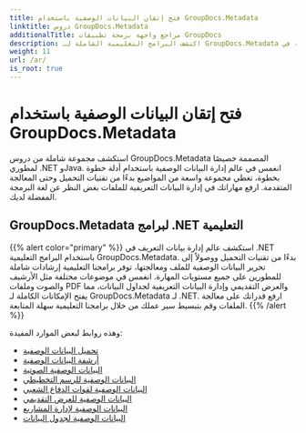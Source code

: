 ```yaml
---
title: فتح إتقان البيانات الوصفية باستخدام GroupDocs.Metadata
linktitle: دروس GroupDocs.Metadata
additionalTitle: مراجع واجهة برمجة تطبيقات GroupDocs
description: اكتشف البرامج التعليمية الشاملة لـ GroupDocs.Metadata عبر الأنظمة الأساسية. إدارة بيانات التعريف الرئيسية في .NET وJava بسهولة.
weight: 11
url: /ar/
is_root: true
---
```


# فتح إتقان البيانات الوصفية باستخدام GroupDocs.Metadata


استكشف مجموعة شاملة من دروس GroupDocs.Metadata المصممة خصيصًا لمطوري .NET وJava. انغمس في عالم إدارة البيانات الوصفية باستخدام أدلة خطوة بخطوة، تغطي مجموعة واسعة من المواضيع بدءًا من تقنيات التحميل وحتى المعالجة المتقدمة. ارفع مهاراتك في إدارة البيانات التعريفية للملفات بغض النظر عن لغة البرمجة المفضلة لديك.

## GroupDocs.Metadata لبرامج .NET التعليمية
{{% alert color="primary" %}}
استكشف عالم إدارة بيانات التعريف في .NET باستخدام البرامج التعليمية GroupDocs.Metadata. بدءًا من تقنيات التحميل ووصولاً إلى تحرير البيانات الوصفية للملف ومعالجتها، توفر برامجنا التعليمية إرشادات شاملة للمطورين على جميع مستويات المهارة. انغمس في موضوعات مختلفة مثل الأرشيف والصوت وملفات PDF والعرض التقديمي وإدارة البيانات التعريفية لجداول البيانات، مما يفتح الإمكانات الكاملة لـ GroupDocs.Metadata لـ .NET. ارفع قدراتك على معالجة الملفات وقم بتبسيط سير عملك من خلال برامجنا التعليمية سهلة المتابعة.
{{% /alert %}}

وهذه روابط لبعض الموارد المفيدة:
 
- [تحميل البيانات الوصفية](./net/metadata-loading/)
- [أرشفة البيانات الوصفية](./net/archive-metadata/)
- [البيانات الوصفية الصوتية](./net/audio-metadata/)
- [البيانات الوصفية للرسم التخطيطي](./net/diagram-metadata/)
- [البيانات الوصفية لقوات الدفاع الشعبي](./net/pdf-metadata/)
- [البيانات الوصفية للعرض التقديمي](./net/presentation-metadata/)
- [البيانات الوصفية لإدارة المشاريع](./net/project-management-metadata/)
- [البيانات الوصفية لجدول البيانات](./net/spreadsheet-metadata/)




